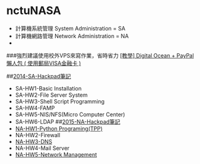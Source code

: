 # nctuNASA
* 計算機系統管理 System Administration = SA
* 計算機網路管理 Network Administration = NA
* 
###強烈建議使用校外VPS來寫作業，省時省力
[[教學] Digital Ocean + PayPal 懶人包 ( 使用郵局VISA金融卡 )](https://tnlin.wordpress.com/2015/05/23/%E6%95%99%E5%AD%B8-digital-ocean-%E6%87%B6%E4%BA%BA%E5%8C%85/)

##[2014-SA-Hackpad筆記](https://hackpad.com/2014-SA-OSVYgtAZXfD)
* SA-HW1-Basic Installation
* SA-HW2-File Server System
* SA-HW3-Shell Script Programming
* SA-HW4-FAMP
* SA-HW5-NIS/NFS(Micro Computer Center)
* SA-HW6-LDAP
##[2015-NA-Hackpad筆記](https://hackpad.com/2015-NA-r1LuluBmtr8)
* [NA-HW1-Python Programing(TPP)](https://github.com/tnlin/nctuNASA/tree/master/NA-HW1-Twitch_Play_Pokemon)
* NA-HW2-Firewall
* [NA-HW3-DNS](https://tnlin.wordpress.com/2015/05/26/na-dns-server-with-bind910/)
* NA-HW4-Mail Server
* [NA-HW5-Network Management](https://tnlin.wordpress.com/2015/07/04/na-%E4%BD%BF%E7%94%A8snmp-rrdtool-cacti-%E7%9B%A3%E6%8E%A7%E7%B6%B2%E7%AB%99-on-freebsd-10-1/)
